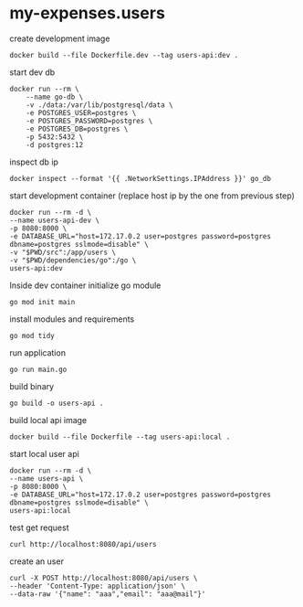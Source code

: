 # my-expenses.users

create development image
```
docker build --file Dockerfile.dev --tag users-api:dev .
```

start dev db
```
docker run --rm \
    --name go-db \
    -v ./data:/var/lib/postgresql/data \
    -e POSTGRES_USER=postgres \
    -e POSTGRES_PASSWORD=postgres \
    -e POSTGRES_DB=postgres \
    -p 5432:5432 \
    -d postgres:12
```

inspect db ip
```
docker inspect --format '{{ .NetworkSettings.IPAddress }}' go_db
```

start development container (replace host ip by the one from previous step)

```
docker run --rm -d \
--name users-api-dev \
-p 8080:8000 \
-e DATABASE_URL="host=172.17.0.2 user=postgres password=postgres dbname=postgres sslmode=disable" \
-v "$PWD/src":/app/users \
-v "$PWD/dependencies/go":/go \
users-api:dev
```

Inside dev container initialize go module
```
go mod init main
```

install modules and requirements
```
go mod tidy
```

run application
```
go run main.go
```

build binary
```
go build -o users-api .
```

build local api image
```
docker build --file Dockerfile --tag users-api:local . 
```

start local user api
```
docker run --rm -d \
--name users-api \
-p 8080:8000 \
-e DATABASE_URL="host=172.17.0.2 user=postgres password=postgres dbname=postgres sslmode=disable" \
users-api:local
```

test get request
```
curl http://localhost:8080/api/users
```

create an user
```
curl -X POST http://localhost:8080/api/users \
--header 'Content-Type: application/json' \
--data-raw '{"name": "aaa","email": "aaa@mail"}'
```
